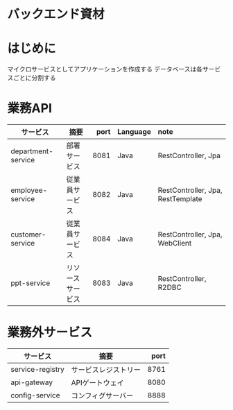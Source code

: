バックエンド資材
=====

# はじめに

マイクロサービスとしてアプリケーションを作成する
データベースは各サービスごとに分割する

# 業務API

| サービス               | 摘要       | port | Language | note                              |
|--------------------|----------|-----:|:---------|:----------------------------------|
| department-service | 部署サービス   | 8081 | Java     | RestController, Jpa               |
| employee-service   | 従業員サービス  | 8082 | Java     | RestController, Jpa, RestTemplate |
| customer-service   | 従業員サービス  | 8084 | Java     | RestController, Jpa, WebClient    |
| ppt-service        | リソースサービス | 8083 | Java     | RestController, R2DBC             |

# 業務外サービス

| サービス             | 摘要         | port |
|------------------|------------|-----:|
| service-registry | サービスレジストリー | 8761 |
| api-gateway      | APIゲートウェイ  | 8080 |
| config-service   | コンフィグサーバー  | 8888 |

